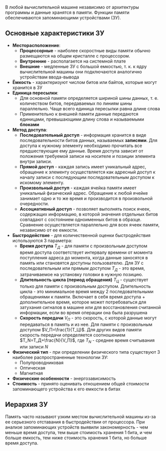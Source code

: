 В любой вычислительной машине независимо от архитектуры программы и данные хранятся в памяти. Функции памяти обеспечиваются запоминающими устройствами (ЗУ).  
## Основные характеристики ЗУ
- **Месторасположение**:
	- **Процессорные** - наиболее скоростные виды памяти обычно размещаются на общем кристалле с процессором. 
	- **Внутренние** - располагается на системной плате
	- **Внешние** - медленные ЗУ с большой емкостью, т. к. к ядру вычислительной машины они подключаются аналогично устройствам ввода-вывода
- **Ёмкость** - характеризуют числом битов или байтов, которые могут хранится в ЗУ
- **Единица пересылки**:
	- Для основной памяти определяется шириной шины данных, т. е. количеством битов, передаваемых по линиям шины параллельно. Чаще всего единица пересылки равна длине слова 
	- Применительно к внешней памяти данные передаются единицами, превышающими длину слова и называемыми **блоками**
- **Метод доступа**:
	- **Последовательный доступ** - информация хранится в виде последовательности битов данных, называемых **записями**. Для доступа к нужному элементу необходимо прочитать все предшествующие ему данные. Время доступа зависит от положения требуемой записи на носителе и позиции элемента внутри записи.
	- **Прямой доступ** - каждая запись имеет уникальный адрес, обращение к элементу осуществляется как адресный доступ к началу записи с последующим последовательным доступом к искомому элементу.
	- **Произвольный доступ** - каждая ячейка памяти имеет уникальный физический адрес. Обращение к любой ячейке занимает одно и то же время и производится в произвольной очередности. 
	- **Ассоциативный доступ** - позволяет выполнять поиск ячеек, содержащих информацию, в которой значения отдельных битов совпадают с состоянием одноименных битов в образце. Сравнение осуществляется параллельно для всех ячеек памяти, независимо от ее емкости.
- **Быстродействие** - для количественной оценки быстродействия используются 3 параметра:
	- **Время доступа** $T_Д$ - для памяти с произвольным доступом время доступа соответствует интервалу времени от момента поступления адреса до момента, когда данные заносятся в память или становятся доступны пользователю. Для ЗУ с последовательным или прямым доступом $T_Д$ - это время, затрачиваемое на установку головки в нужную позицию. 
	- **Длительность цикла (период обращения)** $T_Ц$ - существует только для памяти с произвольным доступом. Длительность цикла - это минимальное время между 2 последовательными обращениями к памяти. Включает в себя время доступа + дополнительное время, которое может потребоваться для затухания сигналов в машине или для восстановления считанной информации, если во время операции она была разрушена
	- **Скорость передачи** $V_П$ - это скорость, с которой данные могут передаваться в память и из нее. Для памяти с произвольным доступом $V_П=\frac{1}{T_Ц}$. Для других видов памяти скорость передачи определяется соотношением $T_N=T_Д+\frac{N}{V_П}$, где $T_N$ - среднее время считывания или записи $N$
- **Физический тип** - при определении физического типа существуют 3 наиболее распространенные технологии ЗУ:
	- Полупроводниковая
	- Оптическая
	- Магнитная
- **Физические особенности** - энергозависимость
- **Стоимость** - принято оценивать отношением общей стоимости запоминающего устройства к его емкости в битах
## Иерархия ЗУ
 Память часто называют узким местом вычислительной машины из-за ее серьезного отставания в быстродействии от процессора. При анализе запоминающих устройств выявили закономерность - чем меньше время доступа, тем выше стоимость хранения 1 бита, и чем больше емкость, тем ниже стоимость хранения 1 бита, но больше время доступа.